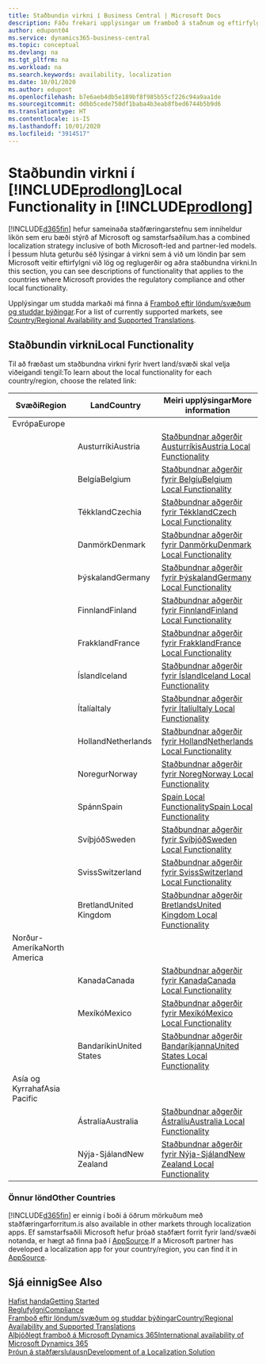 ```yaml
---
title: Staðbundin virkni í Business Central | Microsoft Docs
description: Fáðu frekari upplýsingar um framboð á staðnum og eftirfylgni við Dynamics 365 Business Central.
author: edupont04
ms.service: dynamics365-business-central
ms.topic: conceptual
ms.devlang: na
ms.tgt_pltfrm: na
ms.workload: na
ms.search.keywords: availability, localization
ms.date: 10/01/2020
ms.author: edupont
ms.openlocfilehash: b7e6aeb4db5e189bf8f985b55cf226c94a9aa1de
ms.sourcegitcommit: ddbb5cede750df1baba4b3eab8fbed6744b5b9d6
ms.translationtype: HT
ms.contentlocale: is-IS
ms.lasthandoff: 10/01/2020
ms.locfileid: "3914517"
---
```

# <a name="local-functionality-in-prodlong"></a><span data-ttu-id="b2eeb-103">Staðbundin virkni í [!INCLUDE[prodlong](includes/prodlong.md)]</span><span class="sxs-lookup"><span data-stu-id="b2eeb-103">Local Functionality in [!INCLUDE[prodlong](includes/prodlong.md)]</span></span>

[!INCLUDE[d365fin](includes/d365fin_md.md)] <span data-ttu-id="b2eeb-104">hefur sameinaða staðfæringarstefnu sem inniheldur líkön sem eru bæði stýrð af Microsoft og samstarfsaðilum.</span><span class="sxs-lookup"><span data-stu-id="b2eeb-104">has a combined localization strategy inclusive of both Microsoft-led and partner-led models.</span></span> <span data-ttu-id="b2eeb-105">Í þessum hluta geturðu séð lýsingar á virkni sem á við um löndin þar sem Microsoft veitir eftirfylgni við lög og reglugerðir og aðra staðbundna virkni.</span><span class="sxs-lookup"><span data-stu-id="b2eeb-105">In this section, you can see descriptions of functionality that applies to the countries where Microsoft provides the regulatory compliance and other local functionality.</span></span>  

<span data-ttu-id="b2eeb-106">Upplýsingar um studda markaði má finna á [Framboð eftir löndum/svæðum og studdar þýðingar](/dynamics365/business-central/dev-itpro/compliance/apptest-countries-and-translations?toc=/dynamics365/business-central/toc.json).</span><span class="sxs-lookup"><span data-stu-id="b2eeb-106">For a list of currently supported markets, see [Country/Regional Availability and Supported Translations](/dynamics365/business-central/dev-itpro/compliance/apptest-countries-and-translations?toc=/dynamics365/business-central/toc.json).</span></span>  

## <a name="local-functionality"></a><span data-ttu-id="b2eeb-107">Staðbundin virkni</span><span class="sxs-lookup"><span data-stu-id="b2eeb-107">Local Functionality</span></span>

<span data-ttu-id="b2eeb-108">Til að fræðast um staðbundna virkni fyrir hvert land/svæði skal velja viðeigandi tengil:</span><span class="sxs-lookup"><span data-stu-id="b2eeb-108">To learn about the local functionality for each country/region, choose the related link:</span></span>

| <span data-ttu-id="b2eeb-109">Svæði</span><span class="sxs-lookup"><span data-stu-id="b2eeb-109">Region</span></span> | <span data-ttu-id="b2eeb-110">Land</span><span class="sxs-lookup"><span data-stu-id="b2eeb-110">Country</span></span> | <span data-ttu-id="b2eeb-111">Meiri upplýsingar</span><span class="sxs-lookup"><span data-stu-id="b2eeb-111">More information</span></span> |
| --- | --- |--- |
| <span data-ttu-id="b2eeb-112">Evrópa</span><span class="sxs-lookup"><span data-stu-id="b2eeb-112">Europe</span></span> |  | |
|        | <span data-ttu-id="b2eeb-113">Austurríki</span><span class="sxs-lookup"><span data-stu-id="b2eeb-113">Austria</span></span> | [<span data-ttu-id="b2eeb-114">Staðbundnar aðgerðir Austurríkis</span><span class="sxs-lookup"><span data-stu-id="b2eeb-114">Austria Local Functionality</span></span>](localfunctionality/austria/austria-local-functionality.md) |
|        | <span data-ttu-id="b2eeb-115">Belgía</span><span class="sxs-lookup"><span data-stu-id="b2eeb-115">Belgium</span></span> | [<span data-ttu-id="b2eeb-116">Staðbundnar aðgerðir fyrir Belgíu</span><span class="sxs-lookup"><span data-stu-id="b2eeb-116">Belgium Local Functionality</span></span>](localfunctionality/belgium/belgium-local-functionality.md) |
|        | <span data-ttu-id="b2eeb-117">Tékkland</span><span class="sxs-lookup"><span data-stu-id="b2eeb-117">Czechia</span></span> | [<span data-ttu-id="b2eeb-118">Staðbundnar aðgerðir fyrir Tékkland</span><span class="sxs-lookup"><span data-stu-id="b2eeb-118">Czech Local Functionality</span></span>](localfunctionality/czech/czech-local-functionality.md) |
|        | <span data-ttu-id="b2eeb-119">Danmörk</span><span class="sxs-lookup"><span data-stu-id="b2eeb-119">Denmark</span></span> | [<span data-ttu-id="b2eeb-120">Staðbundnar aðgerðir fyrir Danmörku</span><span class="sxs-lookup"><span data-stu-id="b2eeb-120">Denmark Local Functionality</span></span>](localfunctionality/denmark/denmark-local-functionality.md) |
|        | <span data-ttu-id="b2eeb-121">Þýskaland</span><span class="sxs-lookup"><span data-stu-id="b2eeb-121">Germany</span></span> | [<span data-ttu-id="b2eeb-122">Staðbundnar aðgerðir fyrir Þýskaland</span><span class="sxs-lookup"><span data-stu-id="b2eeb-122">Germany Local Functionality</span></span>](localfunctionality/germany/germany-local-functionality.md) |
|        | <span data-ttu-id="b2eeb-123">Finnland</span><span class="sxs-lookup"><span data-stu-id="b2eeb-123">Finland</span></span> | [<span data-ttu-id="b2eeb-124">Staðbundnar aðgerðir fyrir Finnland</span><span class="sxs-lookup"><span data-stu-id="b2eeb-124">Finland Local Functionality</span></span>](localfunctionality/finland/finland-local-functionality.md) |
|        | <span data-ttu-id="b2eeb-125">Frakkland</span><span class="sxs-lookup"><span data-stu-id="b2eeb-125">France</span></span> | [<span data-ttu-id="b2eeb-126">Staðbundnar aðgerðir fyrir Frakkland</span><span class="sxs-lookup"><span data-stu-id="b2eeb-126">France Local Functionality</span></span>](localfunctionality/france/france-local-functionality.md) |
|        | <span data-ttu-id="b2eeb-127">Ísland</span><span class="sxs-lookup"><span data-stu-id="b2eeb-127">Iceland</span></span> | [<span data-ttu-id="b2eeb-128">Staðbundnar aðgerðir fyrir Ísland</span><span class="sxs-lookup"><span data-stu-id="b2eeb-128">Iceland Local Functionality</span></span>](localfunctionality/iceland/iceland-local-functionality.md) |
|        | <span data-ttu-id="b2eeb-129">Ítalía</span><span class="sxs-lookup"><span data-stu-id="b2eeb-129">Italy</span></span> | [<span data-ttu-id="b2eeb-130">Staðbundnar aðgerðir fyrir Ítalíu</span><span class="sxs-lookup"><span data-stu-id="b2eeb-130">Italy Local Functionality</span></span>](localfunctionality/italy/italy-local-functionality.md) |
|        | <span data-ttu-id="b2eeb-131">Holland</span><span class="sxs-lookup"><span data-stu-id="b2eeb-131">Netherlands</span></span> | [<span data-ttu-id="b2eeb-132">Staðbundnar aðgerðir fyrir Holland</span><span class="sxs-lookup"><span data-stu-id="b2eeb-132">Netherlands Local Functionality</span></span>](localfunctionality/netherlands/netherlands-local-functionality.md) |
|        | <span data-ttu-id="b2eeb-133">Noregur</span><span class="sxs-lookup"><span data-stu-id="b2eeb-133">Norway</span></span> | [<span data-ttu-id="b2eeb-134">Staðbundnar aðgerðir fyrir Noreg</span><span class="sxs-lookup"><span data-stu-id="b2eeb-134">Norway Local Functionality</span></span>](localfunctionality/norway/norway-local-functionality.md) |
|        | <span data-ttu-id="b2eeb-135">Spánn</span><span class="sxs-lookup"><span data-stu-id="b2eeb-135">Spain</span></span> | [<span data-ttu-id="b2eeb-136">Spain Local Functionality</span><span class="sxs-lookup"><span data-stu-id="b2eeb-136">Spain Local Functionality</span></span>](localfunctionality/spain/spain-local-functionality.md) |
|        | <span data-ttu-id="b2eeb-137">Svíþjóð</span><span class="sxs-lookup"><span data-stu-id="b2eeb-137">Sweden</span></span> | [<span data-ttu-id="b2eeb-138">Staðbundnar aðgerðir fyrir Svíþjóð</span><span class="sxs-lookup"><span data-stu-id="b2eeb-138">Sweden Local Functionality</span></span>](localfunctionality/sweden/sweden-local-functionality.md) |
|        | <span data-ttu-id="b2eeb-139">Sviss</span><span class="sxs-lookup"><span data-stu-id="b2eeb-139">Switzerland</span></span> | [<span data-ttu-id="b2eeb-140">Staðbundnar aðgerðir fyrir Sviss</span><span class="sxs-lookup"><span data-stu-id="b2eeb-140">Switzerland Local Functionality</span></span>](localfunctionality/switzerland/switzerland-local-functionality.md) |
|        | <span data-ttu-id="b2eeb-141">Bretland</span><span class="sxs-lookup"><span data-stu-id="b2eeb-141">United Kingdom</span></span> | [<span data-ttu-id="b2eeb-142">Staðbundnar aðgerðir Bretlands</span><span class="sxs-lookup"><span data-stu-id="b2eeb-142">United Kingdom Local Functionality</span></span>](localfunctionality/unitedkingdom/united-kingdom-local-functionality.md) |
| <span data-ttu-id="b2eeb-143">Norður-Ameríka</span><span class="sxs-lookup"><span data-stu-id="b2eeb-143">North America</span></span> |       |  |
|        | <span data-ttu-id="b2eeb-144">Kanada</span><span class="sxs-lookup"><span data-stu-id="b2eeb-144">Canada</span></span>|[<span data-ttu-id="b2eeb-145">Staðbundnar aðgerðir fyrir Kanada</span><span class="sxs-lookup"><span data-stu-id="b2eeb-145">Canada Local Functionality</span></span>](localfunctionality/canada/canada-local-functionality.md) |
|        | <span data-ttu-id="b2eeb-146">Mexíkó</span><span class="sxs-lookup"><span data-stu-id="b2eeb-146">Mexico</span></span> | [<span data-ttu-id="b2eeb-147">Staðbundnar aðgerðir fyrir Mexíkó</span><span class="sxs-lookup"><span data-stu-id="b2eeb-147">Mexico Local Functionality</span></span>](localfunctionality/mexico/mexico-local-functionality.md) |
|        | <span data-ttu-id="b2eeb-148">Bandaríkin</span><span class="sxs-lookup"><span data-stu-id="b2eeb-148">United States</span></span>|[<span data-ttu-id="b2eeb-149">Staðbundnar aðgerðir Bandaríkjanna</span><span class="sxs-lookup"><span data-stu-id="b2eeb-149">United States Local Functionality</span></span>](localfunctionality/unitedstates/united-states-local-functionality.md) |
| <span data-ttu-id="b2eeb-150">Asía og Kyrrahaf</span><span class="sxs-lookup"><span data-stu-id="b2eeb-150">Asia Pacific</span></span> |       |  |
|        | <span data-ttu-id="b2eeb-151">Ástralía</span><span class="sxs-lookup"><span data-stu-id="b2eeb-151">Australia</span></span> | [<span data-ttu-id="b2eeb-152">Staðbundnar aðgerðir Ástralíu</span><span class="sxs-lookup"><span data-stu-id="b2eeb-152">Australia Local Functionality</span></span>](localfunctionality/australia/australia-local-functionality.md) |
|        | <span data-ttu-id="b2eeb-153">Nýja-Sjáland</span><span class="sxs-lookup"><span data-stu-id="b2eeb-153">New Zealand</span></span> | [<span data-ttu-id="b2eeb-154">Staðbundnar aðgerðir fyrir Nýja-Sjáland</span><span class="sxs-lookup"><span data-stu-id="b2eeb-154">New Zealand Local Functionality</span></span>](localfunctionality/newzealand/new-zealand-local-functionality.md) |

### <a name="other-countries"></a><span data-ttu-id="b2eeb-155">Önnur lönd</span><span class="sxs-lookup"><span data-stu-id="b2eeb-155">Other Countries</span></span>

[!INCLUDE[d365fin](includes/d365fin_md.md)] <span data-ttu-id="b2eeb-156">er einnig í boði á öðrum mörkuðum með staðfæringarforritum.</span><span class="sxs-lookup"><span data-stu-id="b2eeb-156">is also available in other markets through localization apps.</span></span> <span data-ttu-id="b2eeb-157">Ef samstarfsaðili Microsoft hefur þróað staðfært forrit fyrir land/svæði notanda, er hægt að finna það í [AppSource](https://go.microsoft.com/fwlink/?linkid=2081646).</span><span class="sxs-lookup"><span data-stu-id="b2eeb-157">If a Microsoft partner has developed a localization app for your country/region, you can find it in [AppSource](https://go.microsoft.com/fwlink/?linkid=2081646).</span></span>

## <a name="see-also"></a><span data-ttu-id="b2eeb-158">Sjá einnig</span><span class="sxs-lookup"><span data-stu-id="b2eeb-158">See Also</span></span>

[<span data-ttu-id="b2eeb-159">Hafist handa</span><span class="sxs-lookup"><span data-stu-id="b2eeb-159">Getting Started</span></span>](product-get-started.md)  
[<span data-ttu-id="b2eeb-160">Reglufylgni</span><span class="sxs-lookup"><span data-stu-id="b2eeb-160">Compliance</span></span>](compliance/compliance-overview.md)  
[<span data-ttu-id="b2eeb-161">Framboð eftir löndum/svæðum og studdar þýðingar</span><span class="sxs-lookup"><span data-stu-id="b2eeb-161">Country/Regional Availability and Supported Translations</span></span>](/dynamics365/business-central/dev-itpro/compliance/apptest-countries-and-translations?toc=/dynamics365/business-central/toc.json)  
[<span data-ttu-id="b2eeb-162">Alþjóðlegt framboð á Microsoft Dynamics 365</span><span class="sxs-lookup"><span data-stu-id="b2eeb-162">International availability of Microsoft Dynamics 365</span></span>](/dynamics365/get-started/availability)  
[<span data-ttu-id="b2eeb-163">Þróun á staðfærslulausn</span><span class="sxs-lookup"><span data-stu-id="b2eeb-163">Development of a Localization Solution</span></span>](/dynamics365/business-central/dev-itpro/developer/readiness/readiness-develop-localization)  
